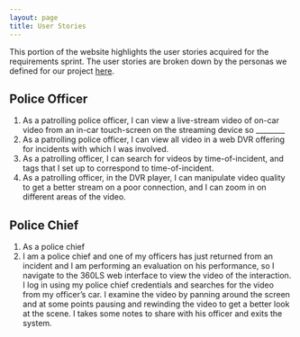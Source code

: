 ```yaml
---
layout: page
title: User Stories
---
```


This portion of the website highlights the user stories acquired for the requirements sprint. The user stories are broken down by the personas we defined for our project [here](/personas).

## Police Officer
1. As a patrolling police officer, I can view a live-stream video of on-car video from an in-car touch-screen on the streaming device so ________
2. As a patrolling police officer, I can view all video in a web DVR offering for incidents with which I was involved.
3. As a patrolling officer, I can search for videos by time-of-incident, and tags that I set up to correspond to time-of-incident. 
4. As a patrolling officer, in the DVR player, I can manipulate video quality to get a better stream on a poor connection, and I can zoom in on different areas of the video.

## Police Chief
1. As a police chief
5. I am a police chief and one of my officers has just returned from an incident and I am performing an evaluation on his performance, so I navigate to the 360LS web interface to view the video of the interaction. I log in using my police chief credentials and searches for the video from my officer’s car. I examine the video by panning around the screen and at some points pausing and rewinding the video to get a better look at the scene. I takes some notes to share with his officer and exits the system.
